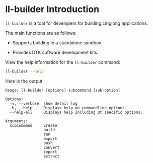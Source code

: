 <!--
SPDX-FileCopyrightText: 2023 UnionTech Software Technology Co., Ltd.

SPDX-License-Identifier: LGPL-3.0-or-later
-->

# ll-builder Introduction

`ll-builder` is a tool for developers for building Linglong applications.

The main functions are as follows:

- Supports building in a standalone sandbox.

<!-- - Defined a version management system. -->

- Provides DTK software development kits.

<!-- - Contains a complete release process. -->

View the help information for the `ll-builder` command:

```bash
ll-builder --help
```

Here is the output:

```text
Usage: ll-builder [options] subcommand [sub-option]

Options:
  -v, --verbose  show detail log
  -h, --help     Displays help on commandline options.
  --help-all     Displays help including Qt specific options.

Arguments:
  subcommand     create
                 build
                 run
                 export
                 push
                 convert
                 import
                 extract
```
